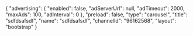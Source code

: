 {
    "advertising": {
        "enabled": false,
        "adServerUrl": null,
        "adTimeout": 2000,
        "maxAds": 100,
        "adInterval": 0
    },
    "preload": false,
    "type": "carousel",
    "title": "sdfdsafsdf",
    "name": "sdfdsafsdf",
    "channelId": "96162568",
    "layout": "bootstrap"
}